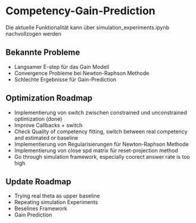 # Competency-Gain-Prediction

Die aktuelle Funktionalität kann über simulation_experiments.ipynb nachvollzogen werden

## Bekannte Probleme
- Langsamer E-step für das Gain Modell
- Convergence Probleme bei Newton-Raphson Methode
- Schlechte Ergebnisse für Gain-Prediction


## Optimization Roadmap
- Implementierung von switch zwischen constrained und unconstrained optimization (done)
- Improve Callbacks + switch
- Check Quality of competency fitting, switch between real competency and estimated or baseline
- Implementierung von Regularisierungen für Newton-Raphson Methode
- Implementierung von close spd matrix für reset-projection method
- Go through simulation framework, especially coorect answer rate is too high

## Update Roadmap
- Trying real theta as upper baseline
- Repeating simulation Experiments
- Beselines Framework
- Gain Prediction
